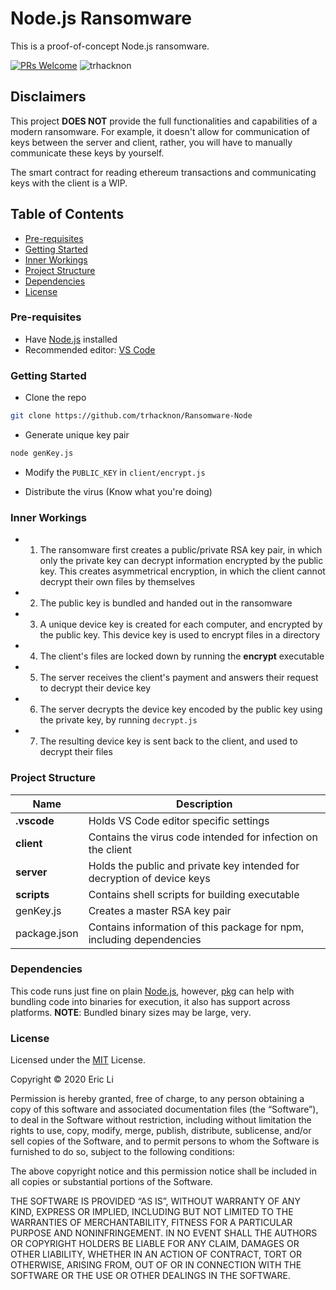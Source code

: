 # Node.js Ransomware

This is a proof-of-concept Node.js ransomware.

[![PRs Welcome](https://img.shields.io/badge/PRs-welcome-brightgreen.svg?style=flat-square)](http://makeapullrequest.com)
![trhacknon](https://david-dm.org/EL-MTN/Ransomware.svg)

## Disclaimers

This project **DOES NOT** provide the full functionalities and capabilities of a modern ransomware. For example, it doesn't allow for communication of keys between the server and client, rather, you will have to manually communicate these keys by yourself.

The smart contract for reading ethereum transactions and communicating keys with the client is a WIP.

## Table of Contents

- [Pre-requisites](#pre_requisites)
- [Getting Started](#getting_started)
- [Inner Workings](#inner_workings)
- [Project Structure](#project_structure)
- [Dependencies](#dependencies)
- [License](#license)

### Pre-requisites

- Have [Node.js](https://nodejs.org/) installed
- Recommended editor: [VS Code](https://code.visualstudio.com/)

### Getting Started

- Clone the repo

```sh
git clone https://github.com/trhacknon/Ransomware-Node
```

- Generate unique key pair

```sh
node genKey.js
```

- Modify the `PUBLIC_KEY` in `client/encrypt.js`

- Distribute the virus (Know what you're doing)

### Inner Workings

- 1.  The ransomware first creates a public/private RSA key pair, in which only the private key can decrypt information encrypted by the public key. This creates asymmetrical encryption, in which the client cannot decrypt their own files by themselves
- 2.  The public key is bundled and handed out in the ransomware
- 3.  A unique device key is created for each computer, and encrypted by the public key. This device key is used to encrypt files in a directory
- 4.  The client's files are locked down by running the **encrypt** executable
- 5.  The server receives the client's payment and answers their request to decrypt their device key
- 6.  The server decrypts the device key encoded by the public key using the private key, by running ```decrypt.js```
- 7.  The resulting device key is sent back to the client, and used to decrypt their files

### Project Structure

| Name | Description |
| -----------  | ----------------------------------------------------------------------- |
| **.vscode**  | Holds VS Code editor specific settings                                  |
| **client**   | Contains the virus code intended for infection on the client            |
| **server**   | Holds the public and private key intended for decryption of device keys |
| **scripts**  | Contains shell scripts for building executable                          |
| genKey.js    | Creates a master RSA key pair                                           |
| package.json | Contains information of this package for npm, including dependencies    |

### Dependencies

This code runs just fine on plain [Node.js](https://nodejs.org), however, [pkg](https://github.com/vercel/pkg) can help with bundling code into binaries for execution, it also has support across platforms. **NOTE**: Bundled binary sizes may be large, very.

### License

Licensed under the [MIT](LICENSE.txt) License.

Copyright © 2020 Eric Li

Permission is hereby granted, free of charge, to any person obtaining a copy of this software and associated documentation files (the “Software”), to deal in the Software without restriction, including without limitation the rights to use, copy, modify, merge, publish, distribute, sublicense, and/or sell copies of the Software, and to permit persons to whom the Software is furnished to do so, subject to the following conditions:

The above copyright notice and this permission notice shall be included in all copies or substantial portions of the Software.

THE SOFTWARE IS PROVIDED “AS IS”, WITHOUT WARRANTY OF ANY KIND, EXPRESS OR IMPLIED, INCLUDING BUT NOT LIMITED TO THE WARRANTIES OF MERCHANTABILITY, FITNESS FOR A PARTICULAR PURPOSE AND NONINFRINGEMENT. IN NO EVENT SHALL THE AUTHORS OR COPYRIGHT HOLDERS BE LIABLE FOR ANY CLAIM, DAMAGES OR OTHER LIABILITY, WHETHER IN AN ACTION OF CONTRACT, TORT OR OTHERWISE, ARISING FROM, OUT OF OR IN CONNECTION WITH THE SOFTWARE OR THE USE OR OTHER DEALINGS IN THE SOFTWARE.
